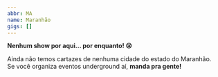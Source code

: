 ```yaml
---
abbr: MA
name: Maranhão
gigs: []
---
```


<div class="no-gigs-message">

**Nenhum show por aqui… por enquanto! 😢**

Ainda não temos cartazes de nenhuma cidade do estado do Maranhão.  
Se você organiza eventos underground aí, **manda pra gente!**

</div>